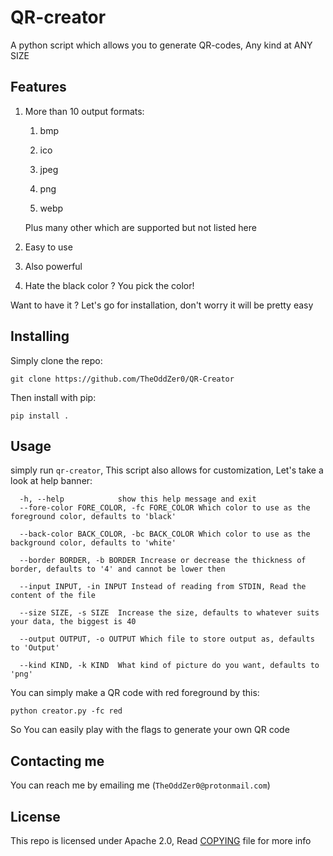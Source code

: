 # QR-creator
A python script which allows you to generate QR-codes, Any kind at ANY SIZE

## Features

1. More than 10 output formats:
   
    1. bmp
       
    2. ico
       
    3. jpeg
       
    4. png
       
    5. webp
        
    Plus many other which are supported but not listed here
       
2. Easy to use
   
3. Also powerful
   
4. Hate the black color ? You pick the color!

Want to have it ? Let's go for installation, don't worry it will be pretty easy

## Installing

Simply clone the repo:

```shell
git clone https://github.com/TheOddZer0/QR-Creator
```
Then install with pip:
```shell
pip install .
```

## Usage

simply run `qr-creator`, This script also allows for customization, Let's take a look at help banner:

```text 
  -h, --help            show this help message and exit
  --fore-color FORE_COLOR, -fc FORE_COLOR Which color to use as the foreground color, defaults to 'black'
  
  --back-color BACK_COLOR, -bc BACK_COLOR Which color to use as the background color, defaults to 'white'
  
  --border BORDER, -b BORDER Increase or decrease the thickness of border, defaults to '4' and cannot be lower then
  
  --input INPUT, -in INPUT Instead of reading from STDIN, Read the content of the file
  
  --size SIZE, -s SIZE  Increase the size, defaults to whatever suits your data, the biggest is 40
  
  --output OUTPUT, -o OUTPUT Which file to store output as, defaults to 'Output'
  
  --kind KIND, -k KIND  What kind of picture do you want, defaults to 'png'
```
You can simply make a QR code with red foreground by this:
```shell
python creator.py -fc red
```

So You can easily play with the flags to generate your own QR code

## Contacting me

You can reach me by emailing me (`TheOddZer0@protonmail.com`)

## License

This repo is licensed under Apache 2.0, Read [COPYING](https://github.com/TheOddZer0/QR-Creator/blob/main/COPYING) file for more info
